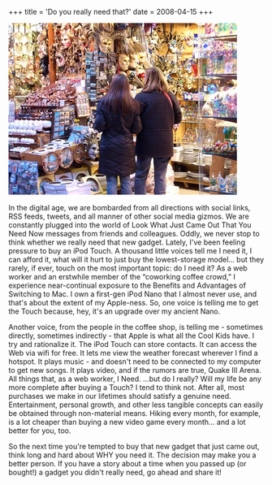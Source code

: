 +++
title = 'Do you really need that?'
date = 2008-04-15
+++

<img src="./girlsshopping.jpg" alt="A photo of women shopping" class="photo" />

In the digital age, we are bombarded from all directions with social links, RSS feeds, tweets, and all manner of other social media gizmos. We are constantly plugged into the world of Look What Just Came Out That You Need Now messages from friends and colleagues. Oddly, we never stop to think whether we really need that new gadget. Lately, I've been feeling pressure to buy an iPod Touch. A thousand little voices tell me I need it, I can afford it, what will it hurt to just buy the lowest-storage model… but they rarely, if ever, touch on the most important topic: do I need it? As a web worker and an erstwhile member of the “coworking coffee crowd,” I experience near-continual exposure to the Benefits and Advantages of Switching to Mac. I own a first-gen iPod Nano that I almost never use, and that's about the extent of my Apple-ness. So, one voice is telling me to get the Touch because, hey, it's an upgrade over my ancient Nano.

Another voice, from the people in the coffee shop, is telling me - sometimes directly, sometimes indirectly - that Apple is what all the Cool Kids have. I try and rationalize it. The iPod Touch can store contacts. It can access the Web via wifi for free. It lets me view the weather forecast wherever I find a hotspot. It plays music - and doesn't need to be connected to my computer to get new songs. It plays video, and if the rumors are true, Quake III Arena. All things that, as a web worker, I Need. …but do I really? Will my life be any more complete after buying a Touch? I tend to think not. After all, most purchases we make in our lifetimes should satisfy a genuine need. Entertainment, personal growth, and other less tangible concepts can easily be obtained through non-material means. Hiking every month, for example, is a lot cheaper than buying a new video game every month... and a lot better for you, too.

So the next time you're tempted to buy that new gadget that just came out, think long and hard about WHY you need it. The decision may make you a better person. If you have a story about a time when you passed up (or bought!) a gadget you didn't really need, go ahead and share it!

